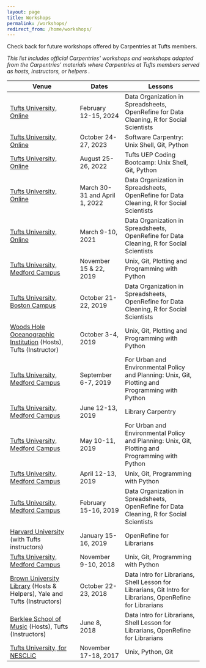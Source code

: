 ```yaml
---
layout: page
title: Workshops
permalink: /workshops/
redirect_from: /home/workshops/
---
```

Check back for future workshops offered by Carpentries at Tufts members. 
<p><em>This list includes official Carpentries' workshops and workshops adapted from the Carpentries' materials where Carpentries at Tufts members served as hosts, instructors, or helpers .</em></p>

Venue | Dates | Lessons
---|---|---
[Tufts University, Online](https://tufts-carpentries.github.io/2024-02-12-tufts-online) | February 12-15, 2024 | Data Organization in Spreadsheets, OpenRefine for Data Cleaning, R for Social Scientists
[Tufts University, Online](https://tufts-carpentries.github.io/2023-10-24-tufts-online) | October 24-27, 2023 | Software Carpentry: Unix Shell, Git, Python
[Tufts University, Online](https://tufts-carpentries.github.io/2022-08-25-tuftsUEP/ ) | August 25-26, 2022 | Tufts UEP Coding Bootcamp: Unix Shell, Git, Python
[Tufts University, Online](https://tufts-carpentries.github.io/2022-03-30-TuftsGinnHirsh-online) | March 30-31 and April 1, 2022 | Data Organization in Spreadsheets, OpenRefine for Data Cleaning, R for Social Scientists
[Tufts University, Online](https://tufts-carpentries.github.io/2021-03-09-tuftsHirsh/) | March 9-10, 2021 | Data Organization in Spreadsheets, OpenRefine for Data Cleaning, R for Social Scientists
[Tufts University, Medford Campus](https://tufts-carpentries.github.io/2019-11-15-tufts/) | November 15 & 22, 2019 | Unix, Git, Plotting and Programming with Python
[Tufts University, Boston Campus](https://tufts-carpentries.github.io/2019-10-21-tuftsHirsh/) | October 21-22, 2019 | Data Organization in Spreadsheets, OpenRefine for Data Cleaning, R for Social Scientists
[Woods Hole Oceanographic Institution](https://nesclic.github.io/2019-10-03-whoi/) (Hosts), Tufts (Instructor)| October 3-4, 2019 | Unix, Git, Plotting and Programming with Python
[Tufts University, Medford Campus](https://tufts-carpentries.github.io/2019-09-06-tuftsUEP/) | September 6-7, 2019 | For Urban and Environmental Policy and Planning: Unix, Git, Plotting and Programming with Python
[Tufts University, Medford Campus](https://nesclic.github.io/2019-06-13-tuftsLibs/) | June 12-13, 2019 | Library Carpentry
[Tufts University, Medford Campus](https://nesclic.github.io/2019-05-10-tuftsUEP/) | May 10-11, 2019 | For Urban and Environmental Policy and Planning: Unix, Git, Plotting and Programming with Python
[Tufts University, Medford Campus](https://nesclic.github.io/2019-04-12-tufts) | April 12-13, 2019 | Unix, Git, Programming with Python
[Tufts University, Medford Campus](https://nesclic.github.io/2019-02-15-tufts) | February 15-16, 2019 | Data Organization in Spreadsheets, OpenRefine for Data Cleaning, R for Social Scientists
[Harvard University](https://nesclic.github.io/2019-01-15-harvard) (with Tufts instructors) | January 15-16, 2019 | OpenRefine for Librarians 
[Tufts University, Medford Campus](https://nesclic.github.io/2018-11-09-tufts/) | November 9-10, 2018 | Unix, Git, Programming with Python
[Brown University Library](https://nesclic.github.io/2018-10-22-NEASIST-Brown/) (Hosts & Helpers), Yale and Tufts (Instructors) | October 22-23, 2018 | Data Intro for Librarians, Shell Lesson for Librarians, Git Intro for Librarians, OpenRefine for Librarians
[Berklee School of Music](https://nesclic.github.io/2018-06-08-berklee/) (Hosts), Tufts (Instructors) | June 8, 2018 | Data Intro for Librarians, Shell Lesson for Librarians, OpenRefine for Librarians
[Tufts University, for NESCLiC](https://nesclic.github.io/2017-11-17-tufts/)|November 17-18, 2017| Unix, Python, Git
